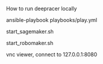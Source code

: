 How to run deepracer locally

ansible-playbook playbooks/play.yml

start_sagemaker.sh

start_robomaker.sh

vnc viewer, connect to 127.0.0.1:8080